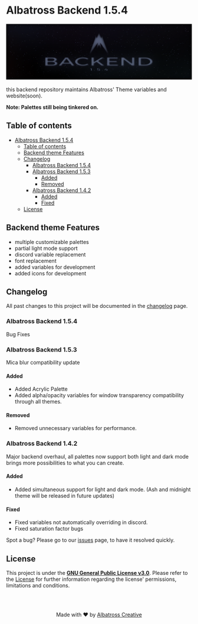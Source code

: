 # Albatross Backend 1.5.4
![alt text](public/heroHeader.png)

this backend repository maintains Albatross' Theme variables and website(soon).

**Note: Palettes still being tinkered on.**

## Table of contents
- [Albatross Backend 1.5.4](#albatross-backend-154)
  - [Table of contents](#table-of-contents)
  - [Backend theme Features](#backend-theme-features)
  - [Changelog](#changelog)
    - [Albatross Backend 1.5.4](#albatross-backend-154-1)
    - [Albatross Backend 1.5.3](#albatross-backend-153)
      - [Added](#added)
      - [Removed](#removed)
    - [Albatross Backend 1.4.2](#albatross-backend-142)
      - [Added](#added-1)
      - [Fixed](#fixed)
  - [License](#license)



## Backend theme Features
- multiple customizable palettes
- partial light mode support
- discord variable replacement
- font replacement
- added variables for development
- added icons for development

## Changelog
All past changes to this project will be documented in the [changelog](/changelog.md) page.

### Albatross Backend 1.5.4
Bug Fixes

### Albatross Backend 1.5.3
Mica blur compatibility update

#### Added
- Added Acrylic Palette
- Added alpha/opacity variables for window transparency compatibility through all themes.

#### Removed
- Removed unnecessary variables for performance.

### Albatross Backend 1.4.2 
Major backend overhaul, all palettes now support both light and dark mode brings more possibilities to what you can create.

#### Added
- Added simultaneous support for light and dark mode. (Ash and midnight theme will be released in future updates)

#### Fixed
- Fixed variables not automatically overriding in discord.
- Fixed saturation factor bugs

Spot a bug? Please go to our [issues](/issues) page, to have it resolved quickly.



## License

This project is under the **[GNU General Public License v3.0](https://spdx.org/licenses/GPL-3.0-or-later.html)**. Please refer to the [License](license) for further information regarding the license' permissions, limitations and conditions.


<br>
<br>
<div align="center">

Made with ♥️ by [Albatross Creative](https://github.com/albatrosscreative)

</div>
